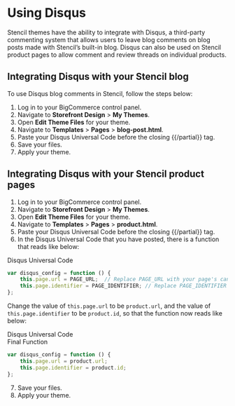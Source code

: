 # Using Disqus



Stencil themes have the ability to integrate with Disqus, a third-party commenting system that allows users to leave blog comments on blog posts made with Stencil’s built-in blog. Disqus can also be used on Stencil product pages to allow comment and review threads on individual products.

## Integrating Disqus with your Stencil blog

To use Disqus blog comments in Stencil, follow the steps below:

1. Log in to your BigCommerce control panel.
2. Navigate to **Storefront Design** > **My Themes**.
3. Open **Edit Theme Files** for your theme.
4. Navigate to **Templates** > **Pages** > **blog-post.html**.
5. Paste your Disqus Universal Code before the closing {{/partial}} tag.
6. Save your files.
7. Apply your theme.

## Integrating Disqus with your Stencil product pages

1. Log in to your BigCommerce control panel.
2. Navigate to **Storefront Design** > **My Themes**.
3. Open **Edit Theme Files** for your theme.
4. Navigate to **Templates** > **Pages** > **product.html**.
5. Paste your Disqus Universal Code before the closing {{/partial}} tag.
6. In the Disqus Universal Code that you have posted, there is a function that reads like below:

<div class="HubBlock-header">
    <div class="HubBlock-header-title flex items-center">
        <div class="HubBlock-header-name">Disqus Universal Code</div>
    </div><div class="HubBlock-header-subtitle"></div>
</div>

<!--
title: "Disqus Universal Code"
subtitle: ""
lineNumbers: true
-->

```js
var disqus_config = function () {
    this.page.url = PAGE_URL;  // Replace PAGE_URL with your page's canonical URL variable
    this.page.identifier = PAGE_IDENTIFIER; // Replace PAGE_IDENTIFIER with your page's unique identifier variable
};
```

Change the value of `this.page.url` to be `product.url`, and the value of `this.page.identifier` to be `product.id`, so that the function now reads like below:

<div class="HubBlock-header">
    <div class="HubBlock-header-title flex items-center">
        <div class="HubBlock-header-name">Disqus Universal Code</div>
    </div><div class="HubBlock-header-subtitle">Final Function</div>
</div>

<!--
title: "Disqus Universal Code"
subtitle: "Final Function"
lineNumbers: true
-->

```js
var disqus_config = function () {
    this.page.url = product.url;
    this.page.identifier = product.id;
};
```

7. Save your files.
8. Apply your theme.